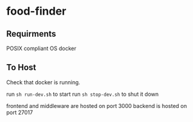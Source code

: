 # food-finder

## Requirments
POSIX compliant OS
docker 

## To Host
Check that docker is running.

run `sh run-dev.sh` to start
run `sh stop-dev.sh` to shut it down

frontend and middleware are hosted on port 3000
backend is hosted on port 27017